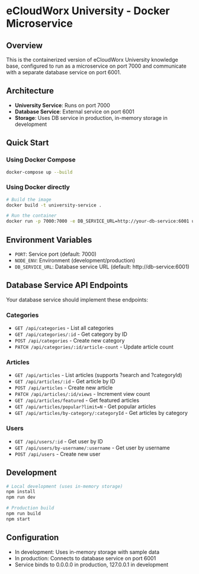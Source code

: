 # eCloudWorx University - Docker Microservice

## Overview
This is the containerized version of eCloudWorx University knowledge base, configured to run as a microservice on port 7000 and communicate with a separate database service on port 6001.

## Architecture
- **University Service**: Runs on port 7000
- **Database Service**: External service on port 6001
- **Storage**: Uses DB service in production, in-memory storage in development

## Quick Start

### Using Docker Compose
```bash
docker-compose up --build
```

### Using Docker directly
```bash
# Build the image
docker build -t university-service .

# Run the container
docker run -p 7000:7000 -e DB_SERVICE_URL=http://your-db-service:6001 university-service
```

## Environment Variables
- `PORT`: Service port (default: 7000)
- `NODE_ENV`: Environment (development/production)
- `DB_SERVICE_URL`: Database service URL (default: http://db-service:6001)

## Database Service API Endpoints
Your database service should implement these endpoints:

### Categories
- `GET /api/categories` - List all categories
- `GET /api/categories/:id` - Get category by ID
- `POST /api/categories` - Create new category
- `PATCH /api/categories/:id/article-count` - Update article count

### Articles
- `GET /api/articles` - List articles (supports ?search and ?categoryId)
- `GET /api/articles/:id` - Get article by ID
- `POST /api/articles` - Create new article
- `PATCH /api/articles/:id/views` - Increment view count
- `GET /api/articles/featured` - Get featured articles
- `GET /api/articles/popular?limit=N` - Get popular articles
- `GET /api/articles/by-category/:categoryId` - Get articles by category

### Users
- `GET /api/users/:id` - Get user by ID
- `GET /api/users/by-username/:username` - Get user by username
- `POST /api/users` - Create new user

## Development
```bash
# Local development (uses in-memory storage)
npm install
npm run dev

# Production build
npm run build
npm start
```

## Configuration
- In development: Uses in-memory storage with sample data
- In production: Connects to database service on port 6001
- Service binds to 0.0.0.0 in production, 127.0.0.1 in development